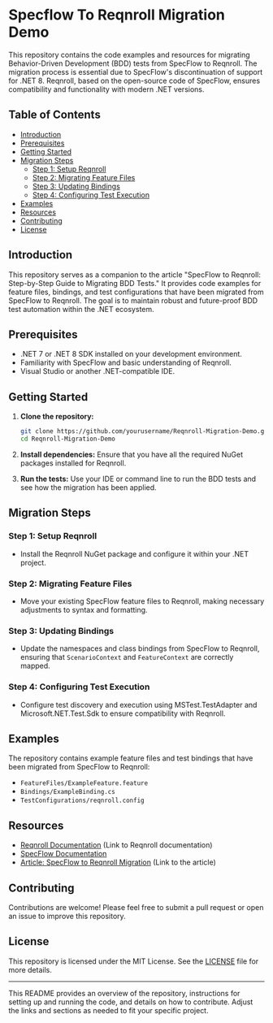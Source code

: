 # Specflow To Reqnroll Migration Demo

This repository contains the code examples and resources for migrating Behavior-Driven Development (BDD) tests from SpecFlow to Reqnroll. The migration process is essential due to SpecFlow's discontinuation of support for .NET 8. Reqnroll, based on the open-source code of SpecFlow, ensures compatibility and functionality with modern .NET versions.

## Table of Contents
- [Introduction](#introduction)
- [Prerequisites](#prerequisites)
- [Getting Started](#getting-started)
- [Migration Steps](#migration-steps)
  - [Step 1: Setup Reqnroll](#step-1-setup-reqnroll)
  - [Step 2: Migrating Feature Files](#step-2-migrating-feature-files)
  - [Step 3: Updating Bindings](#step-3-updating-bindings)
  - [Step 4: Configuring Test Execution](#step-4-configuring-test-execution)
- [Examples](#examples)
- [Resources](#resources)
- [Contributing](#contributing)
- [License](#license)

## Introduction
This repository serves as a companion to the article "SpecFlow to Reqnroll: Step-by-Step Guide to Migrating BDD Tests." It provides code examples for feature files, bindings, and test configurations that have been migrated from SpecFlow to Reqnroll. The goal is to maintain robust and future-proof BDD test automation within the .NET ecosystem.

## Prerequisites
- .NET 7 or .NET 8 SDK installed on your development environment.
- Familiarity with SpecFlow and basic understanding of Reqnroll.
- Visual Studio or another .NET-compatible IDE.

## Getting Started
1. **Clone the repository:**
    ```bash
    git clone https://github.com/yourusername/Reqnroll-Migration-Demo.git
    cd Reqnroll-Migration-Demo
    ```

2. **Install dependencies:**
    Ensure that you have all the required NuGet packages installed for Reqnroll.

3. **Run the tests:**
    Use your IDE or command line to run the BDD tests and see how the migration has been applied.

## Migration Steps

### Step 1: Setup Reqnroll
- Install the Reqnroll NuGet package and configure it within your .NET project.

### Step 2: Migrating Feature Files
- Move your existing SpecFlow feature files to Reqnroll, making necessary adjustments to syntax and formatting.

### Step 3: Updating Bindings
- Update the namespaces and class bindings from SpecFlow to Reqnroll, ensuring that `ScenarioContext` and `FeatureContext` are correctly mapped.

### Step 4: Configuring Test Execution
- Configure test discovery and execution using MSTest.TestAdapter and Microsoft.NET.Test.Sdk to ensure compatibility with Reqnroll.

## Examples
The repository contains example feature files and test bindings that have been migrated from SpecFlow to Reqnroll:
- `FeatureFiles/ExampleFeature.feature`
- `Bindings/ExampleBinding.cs`
- `TestConfigurations/reqnroll.config`

## Resources
- [Reqnroll Documentation](#) (Link to Reqnroll documentation)
- [SpecFlow Documentation](https://docs.specflow.org/)
- [Article: SpecFlow to Reqnroll Migration](#) (Link to the article)

## Contributing
Contributions are welcome! Please feel free to submit a pull request or open an issue to improve this repository.

## License
This repository is licensed under the MIT License. See the [LICENSE](LICENSE) file for more details.

---

This README provides an overview of the repository, instructions for setting up and running the code, and details on how to contribute. Adjust the links and sections as needed to fit your specific project.
